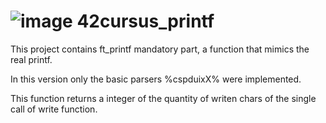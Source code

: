 # ![image](https://user-images.githubusercontent.com/65516841/139598513-c492b5af-0de9-40d3-bead-1797ff2d215a.png) 42cursus_printf 
This project contains ft_printf mandatory part, a function that mimics the real printf.

In this version only the basic parsers %cspduixX% were implemented.

This function returns a integer of the quantity of writen chars of the single call of write function.
